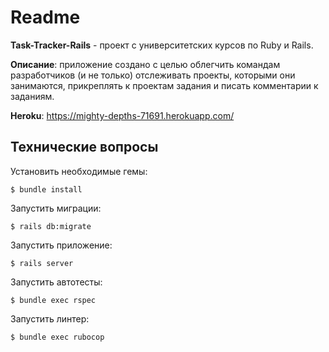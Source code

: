 #  Readme
**Task-Tracker-Rails** - проект с университетских курсов по Ruby и Rails.

**Описание**: приложение создано с целью облегчить командам разработчиков (и не только) отслеживать проекты, которыми они занимаются, прикреплять к проектам задания и писать комментарии к заданиям.

**Heroku**:   https://mighty-depths-71691.herokuapp.com/

## Технические вопросы
Установить необходимые гемы:

    $ bundle install

Запустить миграции:

    $ rails db:migrate

Запустить приложение:

    $ rails server

Запустить автотесты:

    $ bundle exec rspec

Запустить линтер:

    $ bundle exec rubocop
